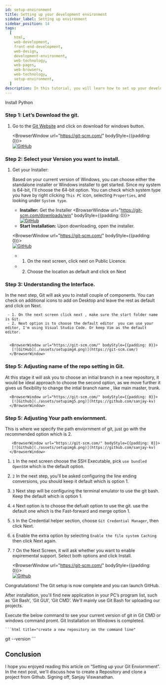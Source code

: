 ```yaml
---
id: setup-environment
title: Setting up your development environment
sidebar_label: Setting up environment
sidebar_position: 14
tags:
  [
    html,
    web-development,
    front-end-development,
    web-design,
    development-environment,
    web-technology,
    web-pages,
    web-browsers,
    web-technology,
    setup-environment,
  ]
description: In this tutorial, you will learn how to set up your development environment for HTML development.
---
```

  
Install Python
  
  ### Step 1: Let’s Download the git.
  
  1. Go to the [Git Website](https://git-scm.com/) and click on download for windows button.
  
      <BrowserWindow url="https://git-scm.com/" bodyStyle={{padding: 0}}>    
       [![GitHub](./assets/setupimg1.png)](https://git-scm.com/)
      </BrowserWindow>
  
  
  ### Step 2: Select your Version you want to install.
  
  1. Get your Installer:
  
     Based on your current version of Windows, you can choose either the standalone installer or Windows installer to get started. Since my system is 64-bit, I'll choose the 64-bit option. You can check which system type you have by right clicking ``This PC`` icon, selecting ``Properties``, and looking under ``System type``. 
  
       - **Installer:** Get the Installer
      <BrowserWindow url="https://git-scm.com/downloads/win" bodyStyle={{padding: 0}}>    
       [![GitHub](./assets/setupimg2.png)](https://git-scm.com/downloads/win)
      </BrowserWindow>
          
  
       - **Start Installation:** Upon downloading, open the installer.
            
     
      <BrowserWindow url="https://git-scm.com/" bodyStyle={{padding: 0}}>    
       [![GitHub](./assets/setupimg3.png)](https://git-scm.com/)
      </BrowserWindow>
  
     - 1. On the next screen, click next on Public Licence.
     - 2. Choose the location as default and click on Next
  
  
  
  ### Step 3: Understanding the Interface.
  
  In the next step, Git will ask you to install couple of components. You can check on additional icons to add on Desktop and leave the rest as default and click on Next.
  
     - 1. On the next screen click next , make sure the start folder name is Git.
     - 2. Next option is to choose the default editor  you can use your editor, I'm using Visual Studio Code. Or keep Vim as the default editor.
  
       
      <BrowserWindow url="https://git-scm.com/" bodyStyle={{padding: 0}}>    
       [![GitHub](./assets/setupimg4.png)](https://git-scm.com/)
      </BrowserWindow>      
  
     
  ### Step 5:  Adjusting name of the repo setting in Git.
  
  At this stage it will ask you to choose an initial branch in a new repository, it would be ideal approach to choose the second option, as we move further it gives us flexibility to change the intial branch name , like main master, trunk. 
  
  
      <BrowserWindow url="https://git-scm.com/" bodyStyle={{padding: 0}}>    
       [![Github](./assets/setupimg5.png)](https://github.com/sanjay-kv)
      </BrowserWindow>
  
     
  ### Step 5:  Adjusting Your path enviornment.
  
  This is where we specify the path enviornment of git, just go with the recommended option which is 2.
  
       <BrowserWindow url="https://git-scm.com/" bodyStyle={{padding: 0}}>    
       [![Github](./assets/setupimg6.png)](https://github.com/sanjay-kv)
      </BrowserWindow>
  
  
  1. ``1`` In the next screen choose the SSH Executable, pick ``use bundled OpenSSH`` which is the default option.
  2. ``2`` In the next step, you'll be asked configuring the line ending conversions, you should keep it default which is option 1.
  3. ``3`` Next step will be configuring the terminal emulator to use the git bash. Keep the default which is option 1.
  4. ``4`` Next option is to choose the defualt option to use the git. use the default one which is the Fast-forward and merge option 1.
  5. ``5`` In the Credential helper section, choose ``Git Credential Manager``, then click Next.
  6. ``6`` Enable the extra option by selecting ``Enable the file system Caching`` then click Next again. 
  7.  ``7`` On the Next Screen, it will ask whether you want to enable expiremental support. Select both options and click Install. 
  
       <BrowserWindow url="https://git-scm.com/" bodyStyle={{padding: 0}}>    
       [![Github](./assets/setupimg8.png)](https://github.com/sanjay-kv)
      </BrowserWindow>
  
  Congratulations! The Git setup is now complete and you can launch GitHub.
  
  After installation, you'll find new application in your PC’s program list, such as ‘Git Bash’, ‘Git GUI’, ‘Git CMD’. We'll mainly use Git Bash for uploading our projects.
  
  Execute the below command to see your current version of git in Git CMD or windows command promt. Git Installation on Windows is completed.
  
    ```html title="create a new repository on the command line"
  git --version
      ```
  
  
  ## Conclusion
  
  I hope you enjoyed reading this article on “Setting up your Git Enviornment”. In the next post, we'll discuss how to create a Repository and clone a project from Github. 
  Signing off,
  Sanjay Viswanathan.
